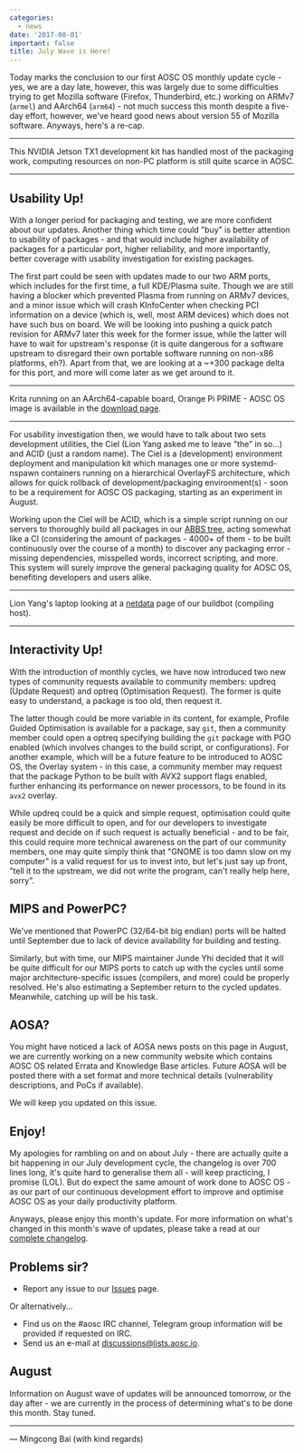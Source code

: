 ```yaml
---
categories:
  - news
date: '2017-08-01'
important: false
title: July Wave is Here!
---
```



Today marks the conclusion to our first AOSC OS monthly update cycle - yes, we are a day late, however, this was largely due to some difficulties trying to get Mozilla software (Firefox, Thunderbird, etc.) working on ARMv7 (`armel`) and AArch64 (`arm64`) - not much success this month despite a five-day effort, however, we've heard good news about version 55 of Mozilla software. Anyways, here's a re-cap.

--------

<!-- ![tegra](/assets/news/2017-july-tegra-building.jpg) -->

This NVIDIA Jetson TX1 development kit has handled most of the packaging work, computing resources on non-PC platform is still quite scarce in AOSC.

--------

Usability Up!
-------------

With a longer period for packaging and testing, we are more confident about our updates. Another thing which time could "buy" is better attention to usability of packages - and that would include higher availability of packages for a particular port, higher reliability, and more importantly, better coverage with usability investigation for existing packages.

The first part could be seen with updates made to our two ARM ports, which includes for the first time, a full KDE/Plasma suite. Though we are still having a blocker which prevented Plasma from running on ARMv7 devices, and a minor issue which will crash KInfoCenter when checking PCI information on a device (which is, well, most ARM devices) which does not have such bus on board. We will be looking into pushing a quick patch revision for ARMv7 later this week for the former issue, while the latter will have to wait for upstream's response (it is quite dangerous for a software upstream to disregard their own portable software running on non-x86 platforms, eh?). Apart from that, we are looking at a ~+300 package delta for this port, and more will come later as we get around to it.

--------

<!-- ![krita-orange-pi](/assets/news/2017-july-calligra.jpg) -->
Krita running on an AArch64-capable board, Orange Pi PRIME - AOSC OS image is available in the [download page](https://aosc.io/os-download).

--------

For usability investigation then, we would have to talk about two sets development utilities, the Ciel (Lion Yang asked me to leave "the" in so...) and ACID (just a random name). The Ciel is a (development) environment deployment and manipulation kit which manages one or more systemd-nspawn containers running on a hierarchical OverlayFS architecture, which allows for quick rollback of development/packaging environment(s) - soon to be a requirement for AOSC OS packaging, starting as an experiment in August.

Working upon the Ciel will be ACID, which is a simple script running on our servers to thoroughly build all packages in our [ABBS tree](https://github.com/AOSC-Dev/aosc-os-abbs/), acting somewhat like a CI (considering the amount of packages - 4000+ of them - to be built continuously over the course of a month) to discover any packaging error - missing dependencies, misspelled words, incorrect scripting, and more. This system will surely improve the general packaging quality for AOSC OS, benefiting developers and users alike.

--------

<!-- ![acid-netdata](/assets/news/2017-july-acid-status.jpg) -->

Lion Yang's laptop looking at a [netdata](https://my-netdata.io/) page of our buildbot (compiling host).

--------

Interactivity Up!
-----------------

With the introduction of monthly cycles, we have now introduced two new types of community requests available to community members: updreq (Update Request) and optreq (Optimisation Request). The former is quite easy to understand, a package is too old, then request it.

The latter though could be more variable in its content, for example, Profile Guided Optimisation is available for a package, say `git`, then a community member could open a optreq specifying building the `git` package with PGO enabled (which involves changes to the build script, or configurations). For another example, which will be a future feature to be introduced to AOSC OS, the Overlay system - in this case, a community member may request that the package Python to be built with AVX2 support flags enabled, further enhancing its performance on newer processors, to be found in its `avx2` overlay.

While updreq could be a quick and simple request, optimisation could quite easily be more difficult to open, and for our developers to investigate request and decide on if such request is actually beneficial - and to be fair, this could require more technical awareness on the part of our community members, one may quite simply think that "GNOME is too damn slow on my computer" is a valid request for us to invest into, but let's just say up front, "tell it to the upstream, we did not write the program, can't really help here, sorry".

MIPS and PowerPC?
-----------------

We've mentioned that PowerPC (32/64-bit big endian) ports will be halted until September due to lack of device availability for building and testing.

Similarly, but with time, our MIPS maintainer Junde Yhi decided that it will be quite difficult for our MIPS ports to catch up with the cycles until some major architecture-specific issues (compilers, and more) could be properly resolved. He's also estimating a September return to the cycled updates. Meanwhile, catching up will be his task.

AOSA?
-----

You might have noticed a lack of AOSA news posts on this page in August, we are currently working on a new community website which contains AOSC OS related Errata and Knowledge Base articles. Future AOSA will be posted there with a set format and more technical details (vulnerability descriptions, and PoCs if available).

We will keep you updated on this issue.

Enjoy!
------

My apologies for rambling on and on about July - there are actually quite a bit happening in our July development cycle, the changelog is over 700 lines long, it's quite hard to generalise them all - will keep practicing, I promise (LOL). But do expect the same amount of work done to AOSC OS - as our part of our continuous development effort to improve and optimise AOSC OS as your daily productivity platform.

Anyways, please enjoy this month's update. For more information on what's changed in this month's wave of updates, please take a read at our [complete changelog](https://github.com/AOSC-Dev/aosc-os/blob/master/changelogs/2017-july-changelog.md).

Problems sir?
---------------

- Report any issue to our [Issues](https://github.com/AOSC-Dev/aosc-os-abbs/issues) page.

Or alternatively...

- Find us on the #aosc IRC channel, Telegram group information will be provided if requested on IRC.
- Send us an e-mail at [discussions@lists.aosc.io](mailto:discussions@lists.aosc.io).

August
------

Information on August wave of updates will be announced tomorrow, or the day after - we are currently in the process of determining what's to be done this month. Stay tuned.

--------

— Mingcong Bai (with kind regards)
